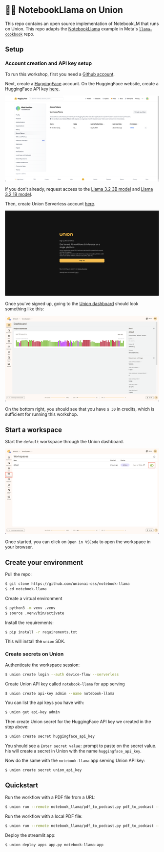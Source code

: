 # 📖🦙 NotebookLlama on Union

This repo contains an open source implementation of NotebookLM that runs on Union. This repo
adapts the [NotebookLlama](https://github.com/meta-llama/llama-cookbook/tree/main/end-to-end-use-cases/NotebookLlama) example in Meta's
[`llama-cookbook`](https://github.com/meta-llama/llama-cookbook) repo.

## Setup

### Account creation and API key setup

To run this workshop, first you need a [Github account](http://www.github.com/).

Next, create a [HuggingFace](https://huggingface.co/) account. On the HuggingFace website,
create a HuggingFace API key [here](https://huggingface.co/settings/tokens).

![Create HuggingFace API key](static/huggingface_api_key.png)

If you don't already, request access to the [Llama 3.2 3B model](https://huggingface.co/meta-llama/Llama-3.2-3B-Instruct) 
and [Llama 3.2 1B model](https://huggingface.co/meta-llama/Llama-3.2-1B-Instruct).

Then, create Union Serverless account [here](https://signup.union.ai/).

![Union Signup](static/union_signup.png)

Once you've signed up, going to the [Union dashboard](https://serverless.union.ai/)
should look something like this:

![Union Dashboard](static/union_dashboard.png)

On the bottom right, you should see that you have `$ 30` in credits, which is
sufficient for running this workshop.

## Start a workspace

Start the `default` workspace through the Union dashboard.

![Start Workspace](static/workspace.png)

Once started, you can click on `Open in VSCode` to open the workspace in your browser.

## Create your environment

Pull the repo:

```bash
$ git clone https://github.com/unionai-oss/notebook-llama
$ cd notebook-llama
```

Create a virtual environment

```bash
$ python3 -m venv .venv
$ source .venv/bin/activate
```

Install the requirements:

```bash
$ pip install -r requirements.txt
```

This will install the `union` SDK.

### Create secrets on Union

Authenticate the workspace session:

```bash
$ union create login --auth device-flow --serverless
```

Create Union API key called `notebook-llama` for app serving

```bash
$ union create api-key admin --name notebook-llama
```

You can list the api keys you have with:

```bash
$ union get api-key admin
```

Then create Union secret for the HuggingFace API key we created in the step above:

```bash
$ union create secret huggingface_api_key
```

You should see a `Enter secret value:` prompt to paste on the secret value.
his will create a secret in Union with the name `huggingface_api_key`.

Now do the same with the `notebook-llama` app serving Union API key:

```bash
$ union create secret union_api_key
```

## Quickstart

Run the workflow with a PDF file from a URL:

```bash
$ union run --remote notebook_llama/pdf_to_podcast.py pdf_to_podcast --pdf_path https://www.biorxiv.org/content/10.1101/544593v2.full.pdf
```

Run the workflow with a local PDF file:

```bash
$ union run --remote notebook_llama/pdf_to_podcast.py pdf_to_podcast --pdf_path data/544593v2.full.pdf
```

Deploy the streamlit app:

```bash
$ union deploy apps app.py notebook-llama-app
```
